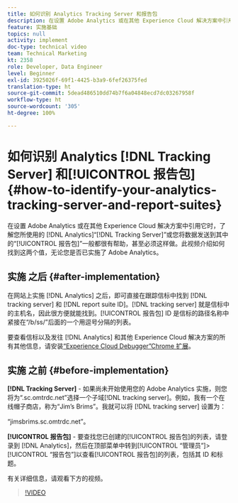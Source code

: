 ```yaml
---
title: 如何识别 Analytics Tracking Server 和报告包
description: 在设置 Adobe Analytics 或在其他 Experience Cloud 解决方案中引用它时，了解您所使用的 Analytics“Tracking Server”或您将数据发送到其中的“报告包”一般都很有帮助，甚至必须这样做。此视频介绍如何找到这两个值，无论您是否已实施了 Adobe Analytics。
feature: 实施基础
topics: null
activity: implement
doc-type: technical video
team: Technical Marketing
kt: 2358
role: Developer, Data Engineer
level: Beginner
exl-id: 3925026f-69f1-4425-b3a9-6fef26375fed
translation-type: ht
source-git-commit: 5dead486510dd74b7f6a04848ecd7dc03267958f
workflow-type: ht
source-wordcount: '305'
ht-degree: 100%

---
```


# 如何识别 Analytics [!DNL Tracking Server] 和[!UICONTROL 报告包]{#how-to-identify-your-analytics-tracking-server-and-report-suites}

在设置 Adobe Analytics 或在其他 Experience Cloud 解决方案中引用它时，了解您所使用的 [!DNL Analytics]“[!DNL Tracking Server]”或您将数据发送到其中的“[!UICONTROL 报告包]”一般都很有帮助，甚至必须这样做。此视频介绍如何找到这两个值，无论您是否已实施了 Adobe Analytics。

## 实施 之后 {#after-implementation}

在网站上实施 [!DNL Analytics] 之后，即可直接在跟踪信标中找到 [!DNL tracking server] 和 [!DNL report suite ID]。[!DNL tracking server] 就是信标中的主机名，因此很方便就能找到。[!UICONTROL 报告包] ID 是信标的路径名称中紧接在“/b/ss/”后面的一个用逗号分隔的列表。

要查看信标以及发往 [!DNL Analytics] 和其他 Experience Cloud 解决方案的所有其他信息，请安装[“Experience Cloud Debugger”Chrome 扩展](https://chrome.google.com/webstore/detail/adobe-experience-cloud-de/ocdmogmohccmeicdhlhhgepeaijenapj?hl=zh-Hans)。

## 实施 之前 {#before-implementation}

**[!DNL Tracking Server]** - 如果尚未开始使用您的 Adobe Analytics 实施，则您将为“.sc.omtrdc.net”选择一个子域[!DNL tracking server]。例如，我有一个在线帽子商店，称为“Jim’s Brims”。我就可以将 [!DNL tracking server] 设置为：

“jimsbrims.sc.omtrdc.net”。

**[!UICONTROL 报告包]** - 要查找您已创建的[!UICONTROL 报告包]的列表，请登录到 [!DNL Analytics]，然后在顶部菜单中转到[!UICONTROL “管理员”]>[!UICONTROL “报告包”]以查看[!UICONTROL 报告包]的列表，包括其 ID 和标题。

有关详细信息，请观看下方的视频。

>[!VIDEO](https://video.tv.adobe.com/v/26061/?quality=12)
